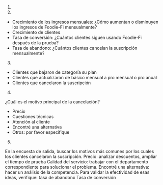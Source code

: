 
1)





2) 
- Crecimiento de los ingresos mensuales: ¿Cómo aumentan o disminuyen los ingresos de Foodie-Fi mensualmente? 
- Crecimiento de clientes
- Tasa de conversión: ¿Cuántos clientes siguen usando Foodie-Fi después de la prueba?
- Tasa de abandono: ¿Cuántos clientes cancelan la suscripción mensualmente?

3)
- Clientes que bajaron de categoría su plan
- Clientes que actualizaron de básico mensual a pro mensual o pro anual
- Clientes que cancelaron la suscripción

4)
¿Cuál es el motivo principal de la cancelación?


- Precio
- Cuestiones técnicas
- Atención al cliente
- Encontré una alternativa
- Otros: por favor especifique

5)
En la encuesta de salida, buscar los motivos más comunes por los cuales los clientes cancelaron la suscripción.
Precio: analizar descuentos, ampliar el tiempo de prueba 
Calidad del servicio: trabajar con el departamento correspondiente para solucionar el problema.
Encontré una alternativa: hacer un análisis de la competencia.
Para validar la efectividad de esas ideas, verifique:
tasa de abandono
Tasa de conversión
